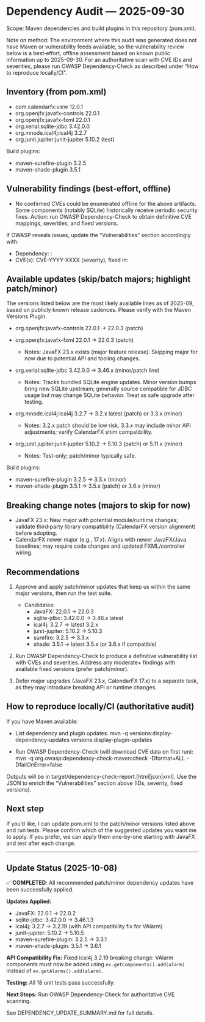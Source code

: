 # Dependency Audit — 2025-09-30

Scope: Maven dependencies and build plugins in this repository (pom.xml).

Note on method: The environment where this audit was generated does not have Maven or vulnerability feeds available, so the vulnerability review below is a best‑effort, offline assessment based on known public information up to 2025-09-30. For an authoritative scan with CVE IDs and severities, please run OWASP Dependency-Check as described under “How to reproduce locally/CI”.

## Inventory (from pom.xml)
- com.calendarfx:view 12.0.1
- org.openjfx:javafx-controls 22.0.1
- org.openjfx:javafx-fxml 22.0.1
- org.xerial:sqlite-jdbc 3.42.0.0
- org.mnode.ical4j:ical4j 3.2.7
- org.junit.jupiter:junit-jupiter 5.10.2 (test)

Build plugins:
- maven-surefire-plugin 3.2.5
- maven-shade-plugin 3.5.1

## Vulnerability findings (best-effort, offline)
- No confirmed CVEs could be enumerated offline for the above artifacts. Some components (notably SQLite) historically receive periodic security fixes. Action: run OWASP Dependency-Check to obtain definitive CVE mappings, severities, and fixed versions.

If OWASP reveals issues, update the “Vulnerabilities” section accordingly with:
- Dependency: <groupId>:<artifactId> <version>
- CVE(s): CVE-YYYY-XXXX (severity), fixed in: <version>

## Available updates (skip/batch majors; highlight patch/minor)
The versions listed below are the most likely available lines as of 2025-09, based on publicly known release cadences. Please verify with the Maven Versions Plugin.

- org.openjfx:javafx-controls 22.0.1 → 22.0.3 (patch)
- org.openjfx:javafx-fxml 22.0.1 → 22.0.3 (patch)
  - Notes: JavaFX 23.x exists (major feature release). Skipping major for now due to potential API and tooling changes.

- org.xerial:sqlite-jdbc 3.42.0.0 → 3.46.x (minor/patch line)
  - Notes: Tracks bundled SQLite engine updates. Minor version bumps bring new SQLite upstream; generally source compatible for JDBC usage but may change SQLite behavior. Treat as safe upgrade after testing.

- org.mnode.ical4j:ical4j 3.2.7 → 3.2.x latest (patch) or 3.3.x (minor)
  - Notes: 3.2.x patch should be low risk. 3.3.x may include minor API adjustments; verify CalendarFX shim compatibility.

- org.junit.jupiter:junit-jupiter 5.10.2 → 5.10.3 (patch) or 5.11.x (minor)
  - Notes: Test-only; patch/minor typically safe.

Build plugins:
- maven-surefire-plugin 3.2.5 → 3.3.x (minor)
- maven-shade-plugin 3.5.1 → 3.5.x (patch) or 3.6.x (minor)

## Breaking change notes (majors to skip for now)
- JavaFX 23.x: New major with potential module/runtime changes; validate third‑party library compatibility (CalendarFX version alignment) before adopting.
- CalendarFX newer major (e.g., 17.x): Aligns with newer JavaFX/Java baselines; may require code changes and updated FXML/controller wiring.

## Recommendations
1) Approve and apply patch/minor updates that keep us within the same major versions, then run the test suite.
   - Candidates:
     - JavaFX: 22.0.1 → 22.0.3
     - sqlite-jdbc: 3.42.0.0 → 3.46.x latest
     - ical4j: 3.2.7 → latest 3.2.x
     - junit-jupiter: 5.10.2 → 5.10.3
     - surefire: 3.2.5 → 3.3.x
     - shade: 3.5.1 → latest 3.5.x (or 3.6.x if compatible)

2) Run OWASP Dependency-Check to produce a definitive vulnerability list with CVEs and severities. Address any moderate+ findings with available fixed versions (prefer patch/minor).

3) Defer major upgrades (JavaFX 23.x, CalendarFX 17.x) to a separate task, as they may introduce breaking API or runtime changes.

## How to reproduce locally/CI (authoritative audit)
If you have Maven available:

- List dependency and plugin updates:
  mvn -q versions:display-dependency-updates versions:display-plugin-updates

- Run OWASP Dependency-Check (will download CVE data on first run):
  mvn -q org.owasp:dependency-check-maven:check -Dformat=ALL -DfailOnError=false

Outputs will be in target/dependency-check-report.[html|json|xml]. Use the JSON to enrich the “Vulnerabilities” section above (IDs, severity, fixed versions).

## Next step
If you’d like, I can update pom.xml to the patch/minor versions listed above and run tests. Please confirm which of the suggested updates you want me to apply. If you prefer, we can apply them one-by-one starting with JavaFX and test after each change.

---

## Update Status (2025-10-08)

✅ **COMPLETED**: All recommended patch/minor dependency updates have been successfully applied.

**Updates Applied:**
- JavaFX: 22.0.1 → 22.0.2
- sqlite-jdbc: 3.42.0.0 → 3.46.1.3
- ical4j: 3.2.7 → 3.2.19 (with API compatibility fix for VAlarm)
- junit-jupiter: 5.10.2 → 5.10.5
- maven-surefire-plugin: 3.2.5 → 3.3.1
- maven-shade-plugin: 3.5.1 → 3.6.1

**API Compatibility Fix:**
Fixed ical4j 3.2.19 breaking change: VAlarm components must now be added using `ev.getComponents().add(alarm)` instead of `ev.getAlarms().add(alarm)`.

**Testing:** All 18 unit tests pass successfully.

**Next Steps:** Run OWASP Dependency-Check for authoritative CVE scanning.

See DEPENDENCY_UPDATE_SUMMARY.md for full details.
